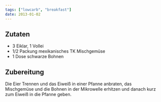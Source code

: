 ```yaml
---
tags: ["lowcarb", "breakfast"]
date: 2013-01-02
---
```


## Zutaten
- 3 Eiklar, 1 Vollei
- 1/2 Packung mexikanisches TK Mischgemüse
- 1 Dose schwarze Bohnen

## Zubereitung
Die Eier Trennen und das Eiweiß in einer Pfanne anbraten, das Mischgemüse und die Bohnen in der Mikrowelle erhitzen und danach kurz zum Eiweiß in die Pfanne geben.
